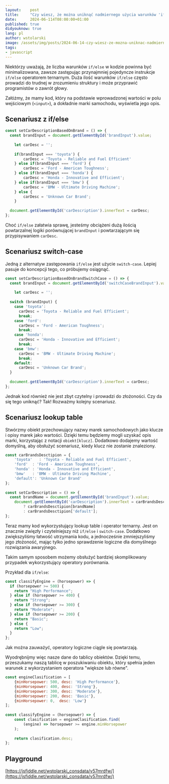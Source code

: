 ```yaml
---
layout:    post
title:     "Czy wiesz, że można uniknąć nadmiernego użycia warunków 'if' przez wykorzystanie ternary operator i lookup table?"
date:      2024-06-114T08:00:00+01:00
published: true
didyouknow: true
lang: pl
author: wstolarski
image: /assets/img/posts/2024-06-14-czy-wiesz-ze-mozna-uniknac-nadmiernego-uzycia-warunkow-if-przez-wykorzystanie-ternary-operator-i-lookup-table/code.webp
tags:
- javascript
---
```


Niektórzy uważają, że liczba warunków `if/else` w kodzie powinna być minimalizowana, zawsze zastępując przynajmniej pojedyncze instrukcje `if/else` operatorem ternarnym. Duża ilość warunków `if/else` często prowadzi do trudnej w zrozumieniu struktury i może przyprawić programistów o zawrót głowy.

Załóżmy, że mamy kod, który na podstawie wprowadzonej wartości w polu wejściowym (`<input>`), a dokładnie marki samochodu, wyświetla jego opis.

## Scenariusz z if/else
```javascript
const setCarDescriptionBasedOnBrand = () => {
  const brandInput = document.getElementById('brandInput').value;
 
    let carDesc = '';
   
    if(brandInput === 'toyota') {
        carDesc = 'Toyota - Reliable and Fuel Efficient'
    } else if(brandInput === 'ford') {
        carDesc = 'Ford - American Toughness';
    } else if(brandInput === 'honda') {
        carDesc = 'Honda - Innovative and Efficient';
    } else if(brandInput === 'bmw') {
        carDesc = 'BMW - Ultimate Driving Machine';
    } else {
        carDesc = 'Unknown Car Brand';
    }
 
  document.getElementById('carDescription').innerText = carDesc;
};
```
Choć `if/else` załatwia sprawę, jesteśmy obciążeni dużą ilością powtarzalnej logiki porównującej `brandInput` i powtarzającym się przypisywaniem `carDesc`.

## Scenariusz switch-case

Jedną z alternatyw zastępowania `if/else` jest użycie `switch-case`. Lepiej pasuje do koncepcji tego, co próbujemy osiągnąć.
```javascript
const setCarDescriptionBasedOnBrandSwitchCase = () => {
  const brandInput = document.getElementById('switchCaseBrandInput').value;
 
    let carDesc = '';
   
  switch (brandInput) {
    case 'toyota':
      carDesc = 'Toyota - Reliable and Fuel Efficient';
      break;
    case 'ford':
      carDesc = 'Ford - American Toughness';
      break;
    case 'honda':
      carDesc = 'Honda - Innovative and Efficient';
      break;
    case 'bmw':
      carDesc = 'BMW - Ultimate Driving Machine';
      break;
    default:
      carDesc = 'Unknown Car Brand';
  }
 
  document.getElementById('carDescription').innerText = carDesc;
};
```
Jednak kod również nie jest zbyt czytelny i prowadzi do złożoności. Czy da się tego uniknąć? Tak! Rozważmy kolejny scenariusz.

## Scenariusz lookup table
Stwórzmy obiekt przechowujący nazwy marek samochodowych jako klucze i opisy marek jako wartości. Dzięki temu będziemy mogli uzyskać opis marki, korzystając z notacji `obiekt[klucz]`. Dodatkowo dodajemy wartość domyślną, aby obsłużyć scenariusz, kiedy klucz nie zostanie znaleziony.
```javascript
const carBrandsDesctipion = {
    'toyota'   : 'Toyota - Reliable and Fuel Efficient',
    'ford'  : 'Ford - American Toughness',
    'honda' : 'Honda - Innovative and Efficient',
    'bmw'   : 'BMW - Ultimate Driving Machine',
    'default': 'Unknown Car Brand'
};
 
const setCarDescription = () => {
  const brandName = document.getElementById('brandInput').value;
    document.getElementById('carDescription').innerText = carBrandsDesctipion[brandName]
        ? carBrandsDesctipion[brandName]
        : carBrandsDesctipion['default'];
};
```
Teraz mamy kod wykorzystujący lookup table i operator ternarny. Jest on znacznie zwięzły i czytelniejszy niż `if/else` i `switch-case`. Dodatkowo zwiększyliśmy łatwość utrzymania kodu, a jednocześnie zmniejszyliśmy jego złożoność, mając tylko jedno sprawdzenie logiczne dla domyślnego rozwiązania awaryjnego.

Takim samym sposobem możemy obsłużyć bardziej skomplikowany przypadek wykorzystujący operatory porównania.

Przykład dla `if/else`:
```javascript
const classifyEngine = (horsepower) => {
  if (horsepower >= 500) {
    return "High Performance";
  } else if (horsepower >= 400) {
    return "Strong";
  } else if (horsepower >= 300) {
    return "Moderate";
  } else if (horsepower >= 200) {
    return "Basic";
  } else {
    return "Low";
  }
};
```
Jak można zauważyć, operatory logiczne ciągle się powtarzają.

Wyodrębnijmy więc nasze dane do tablicy obiektów. Dzięki temu, przeszukamy naszą tablicę w poszukiwaniu obiektu, który spełnia jeden warunek z wykorzystaniem operatora "większe lub równe".
```javascript
const engineClasification = [
    {minHorsepower: 500, desc: 'High Performance'},
    {minHorsepower: 400, desc: 'Strong'},
    {minHorsepower: 300, desc: 'Moderate'},
    {minHorsepower: 200, desc: 'Basic'},
    {minHorsepower: 0,  desc: 'Low'}
];
 
const classifyEngine = (horsepower) => {
    const clasification = engineClasification.find(
        (engine) => horsepower >= engine.minHorsepower
    );
 
    return clasification.desc;
};
```

## Playground
[https://jsfiddle.net/wstolarski_consdata/v57mrdfw/](https://jsfiddle.net/wstolarski_consdata/v57mrdfw/)